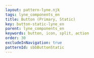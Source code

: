 ```yaml
---
layout: pattern-lyne.njk
tags: lyne_components_en
title: Button (Primary, Static)
key: button-static-lyne_en
parent: lyne_components_en
keywords: button, icon, split, action
order: 30
excludeInNavigation: true
patternId: sbbButtonStatic
---
```

